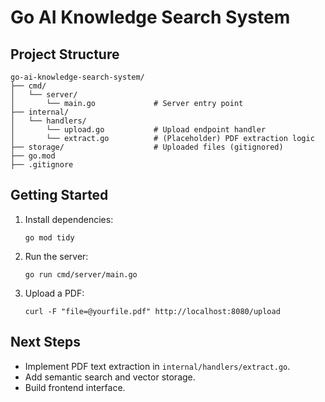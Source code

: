 # Go AI Knowledge Search System

## Project Structure

```
go-ai-knowledge-search-system/
├── cmd/
│   └── server/
│       └── main.go             # Server entry point
├── internal/
│   └── handlers/
│       └── upload.go           # Upload endpoint handler
│       └── extract.go          # (Placeholder) PDF extraction logic
├── storage/                    # Uploaded files (gitignored)
├── go.mod
├── .gitignore
```

## Getting Started

1. Install dependencies:
   ```
   go mod tidy
   ```

2. Run the server:
   ```
   go run cmd/server/main.go
   ```

3. Upload a PDF:
   ```
   curl -F "file=@yourfile.pdf" http://localhost:8080/upload
   ```

## Next Steps

- Implement PDF text extraction in `internal/handlers/extract.go`.
- Add semantic search and vector storage.
- Build frontend interface.
